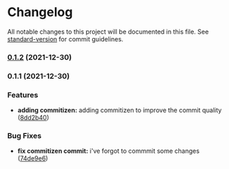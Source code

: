 # Changelog

All notable changes to this project will be documented in this file. See [standard-version](https://github.com/conventional-changelog/standard-version) for commit guidelines.

### [0.1.2](https://github.com/fra-malagisi/crypto-stats/compare/v0.1.1...v0.1.2) (2021-12-30)

### 0.1.1 (2021-12-30)


### Features

* **adding commitizen:** adding commitizen to improve the commit quality ([8dd2b40](https://github.com/fra-malagisi/crypto-stats/commit/8dd2b40b090018c35b2245f0a0c2fde09be3de66))


### Bug Fixes

* **fix commitizen commit:** i've forgot to commmit some changes ([74de9e6](https://github.com/fra-malagisi/crypto-stats/commit/74de9e6f5f19e44b74a913f4aa413d46880a48ba))
